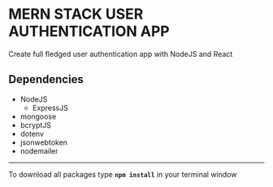 
# MERN STACK USER AUTHENTICATION APP
Create full fledged user authentication app with NodeJS and React
## **Dependencies**
- NodeJS
  - ExpressJS
- mongoose
- bcryptJS
- dotenv
- jsonwebtoken
- nodemailer

***

To download all packages type **`npm install`** in your terminal window
